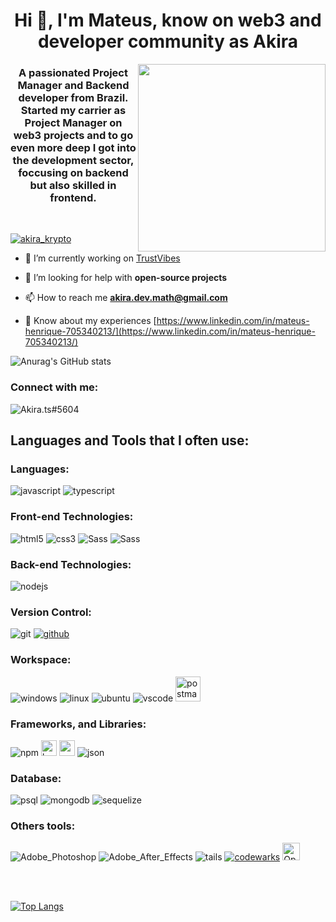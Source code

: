 <h1 align="center">Hi 👋, I'm Mateus, know on web3 and developer community as Akira</h1>
<img height="300px" align="right" src="https://miro.medium.com/max/694/1*jArPYwQhBbu6aQIeyh0V6A.jpeg">
<h3 align="center">A passionated Project Manager and Backend developer from Brazil. Started my carrier as Project Manager on web3 projects and to go even more deep I got into the development sector, foccusing on backend but also skilled in frontend.</h3>



<br>


<p align="left"> <a href="https://twitter.com/akira_krypto" target="blank"><img src="https://img.shields.io/twitter/follow/akira_krypto?logo=twitter&style=for-the-badge" alt="akira_krypto" /></a> </p>

- 🔭 I’m currently working on [TrustVibes](https://trustvibes.io/)

- 🤝 I’m looking for help with **open-source projects**

- 📫 How to reach me **akira.dev.math@gmail.com**

- 📄 Know about my experiences [https://www.linkedin.com/in/mateus-henrique-705340213/](https://www.linkedin.com/in/mateus-henrique-705340213/)

![Anurag's GitHub stats](https://github-readme-stats.vercel.app/api?username=akirashirou&show_icons=true&theme=radical)
<h3 align="left">Connect with me:</h3>
<div>

<p><a><img href="" alt="Akira.ts#5604" align="left" src="https://img.shields.io/badge/Discord-7289DA?style=for-the-badge&logo=discord&logoColor=white" /></a></p>
</div>

<br>

<h2 align="left">Languages and Tools that I often use:</h2>
<h3>Languages:</h3>
<div>
    <img align="center "alt="javascript" src="https://img.shields.io/badge/JavaScript-F7DF1E?style=for-the-badge&logo=javascript&logoColor=black" />
    <img align="center "alt="typescript" src="https://img.shields.io/badge/TypeScript-007ACC?style=for-the-badge&logo=typescript&logoColor=white" />
</div>

<h3>Front-end Technologies:</h3>
<div>
    <img align="center "alt="html5" src="https://img.shields.io/badge/HTML5-E34F26?style=for-the-badge&logo=html5&logoColor=white" />
    <img align="center "alt="css3" src="https://img.shields.io/badge/CSS3-1572B6?style=for-the-badge&logo=css3&logoColor=white" />
    <img align="center "alt="Sass" src="https://img.shields.io/badge/Sass-CC6699?style=for-the-badge&logo=sass&logoColor=white" />
    <img align="center "alt="Sass" src="https://img.shields.io/badge/Bootstrap-563D7C?style=for-the-badge&logo=bootstrap&logoColor=white" />
</div>
<h3>Back-end Technologies:</h3>
<div>
    <img align="center "alt="nodejs" src="https://img.shields.io/badge/Node.js-43853D?style=for-the-badge&logo=node.js&logoColor=white" />
    <img align="center "alt="" src="https://img.shields.io/badge/Express.js-404D59?style=for-the-badge" />

</div>
<h3>Version Control:</h3>
<div>
    <img align="center "alt="git" src="https://img.shields.io/badge/GIT-E44C30?style=for-the-badge&logo=git&logoColor=white" />
    <a href="https://github.com/AkiraShirou"><img align="center "alt="github" src="https://img.shields.io/badge/GitHub-100000?style=for-the-badge&logo=github&logoColor=white" /></a>
</div>
<h3>Workspace:</h3>
<div>
    <img align="center "alt="windows" src="https://img.shields.io/badge/Windows-0078D6?style=for-the-badge&logo=windows&logoColor=white" />
    <img align="center "alt="linux" src="https://img.shields.io/badge/Linux-FCC624?style=for-the-badge&logo=linux&logoColor=black" />
    <img align="center "alt="ubuntu" src="https://img.shields.io/badge/Ubuntu-E95420?style=for-the-badge&logo=ubuntu&logoColor=white" />
    <img align="center "alt="vscode" src="https://img.shields.io/badge/Visual_Studio_Code-0078D4?style=for-the-badge&logo=visual%20studio%20code&logoColor=white" />
    <img align="center "alt="postman" src="https://miro.medium.com/max/1200/1*QOx_tPV5wJnhTzAGhfIiLA.png" height=40px >
</div>
<h3>Frameworks, and Libraries:</h3>
<div>
    <img align="center "alt="npm" src="https://img.shields.io/npm/v/express" />
    <img align="center "alt="babel" src="https://d33wubrfki0l68.cloudfront.net/7a197cfe44548cc1a3f581152af70a3051e11671/78df8/img/babel.svg" height=25px/>
    <img align="center "alt="webpack" src="https://webpack.js.org/site-logo.1fcab817090e78435061.svg" height=25px />
    <img align="center "alt="json" src="https://img.shields.io/badge/json%20web%20tokens-323330?style=for-the-badge&logo=json-web-tokens&logoColor=pink" />
</div>
<h3>Database:</h3>
<div>
    <img align="center "alt="psql" src="https://img.shields.io/badge/PostgreSQL-316192?style=for-the-badge&logo=postgresql&logoColor=white" />
    <img align="center "alt="mongodb" src="https://img.shields.io/badge/MongoDB-4EA94B?style=for-the-badge&logo=mongodb&logoColor=white" />
    <img align="center "alt="sequelize" src="https://img.shields.io/badge/sequelize-323330?style=for-the-badge&logo=sequelize&logoColor=blue" />
<div/>
<h3>Others tools:</h3>
<div>
    <img align="center "alt="Adobe_Photoshop" src="https://img.shields.io/badge/Adobe%20Photoshop-31A8FF?style=for-the-badge&logo=Adobe%20Photoshop&logoColor=black" />
    <img align="center "alt="Adobe_After_Effects" src="https://img.shields.io/badge/Adobe%20after%20affects-CF96FD?style=for-the-badge&logo=Adobe%20after%20effects&logoColor=393665" />
    <img align="center "alt="tails" src="https://img.shields.io/badge/Tails%20-56347C?&style=for-the-badge&logo=tails&logoColor=white" />
    <a href="https://www.codewars.com/users/AkiraShirou"><img align="center "alt="codewarks" src="https://img.shields.io/badge/Codewars-B1361E?style=for-the-badge&logo=Codewars&logoColor=white" /></a>
    <img href="" alt="OpenAI" align="top-center" src="https://miro.medium.com/max/1400/0*c-PJKeN6JqEUKyZ8.png" height=28px /></a>
</div>

 <br><br>

[![Top Langs](https://github-readme-stats.vercel.app/api/top-langs/?username=akirashirou&layout=compact)](https://github.com/akirashirou/github-readme-stats)


